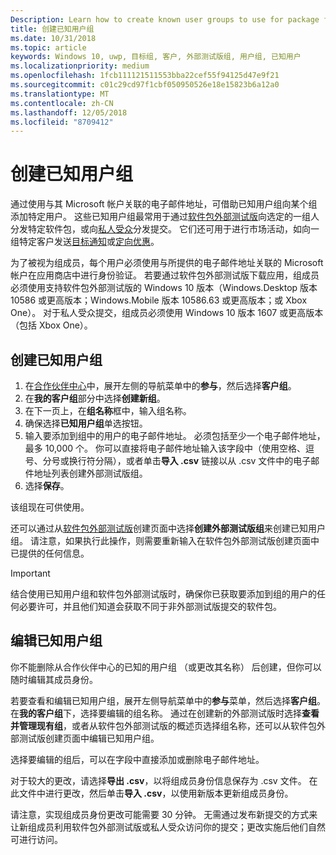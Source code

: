 ```yaml
---
Description: Learn how to create known user groups to use for package flighting and more.
title: 创建已知用户组
ms.date: 10/31/2018
ms.topic: article
keywords: Windows 10, uwp, 目标组, 客户, 外部测试版组, 用户组, 已知用户
ms.localizationpriority: medium
ms.openlocfilehash: 1fcb111121511553bba22cef55f94125d47e9f21
ms.sourcegitcommit: c01c29cd97f1cbf050950526e18e15823b6a12a0
ms.translationtype: MT
ms.contentlocale: zh-CN
ms.lasthandoff: 12/05/2018
ms.locfileid: "8709412"
---
```

# <a name="create-known-user-groups"></a>创建已知用户组

通过使用与其 Microsoft 帐户关联的电子邮件地址，可借助已知用户组向某个组添加特定用户。 这些已知用户组最常用于通过[软件包外部测试版](package-flights.md)向选定的一组人分发特定软件包，或向[私人受众](choose-visibility-options.md#audience)分发提交。 它们还可用于进行市场活动，如向一组特定客户发送[目标通知](send-push-notifications-to-your-apps-customers.md)或[定向优惠](use-targeted-offers-to-maximize-engagement-and-conversions.md)。

为了被视为组成员，每个用户必须使用与所提供的电子邮件地址关联的 Microsoft 帐户在应用商店中进行身份验证。 若要通过软件包外部测试版下载应用，组成员必须使用支持软件包外部测试版的 Windows 10 版本（Windows.Desktop 版本 10586 或更高版本；Windows.Mobile 版本 10586.63 或更高版本；或 Xbox One）。 对于私人受众提交，组成员必须使用 Windows 10 版本 1607 或更高版本（包括 Xbox One）。

## <a name="to-create-a-known-user-group"></a>创建已知用户组

1. 在[合作伙伴中心](https://partner.microsoft.com/dashboard)中，展开左侧的导航菜单中的**参与**，然后选择**客户组**。 
2. 在**我的客户组**部分中选择**创建新组**。
3. 在下一页上，在**组名称**框中，输入组名称。
4. 确保选择**已知用户组**单选按钮。
5. 输入要添加到组中的用户的电子邮件地址。 必须包括至少一个电子邮件地址，最多 10,000 个。 你可以直接将电子邮件地址输入该字段中（使用空格、逗号、分号或换行符分隔），或者单击**导入 .csv** 链接以从 .csv 文件中的电子邮件地址列表创建外部测试版组。
6. 选择**保存**。

该组现在可供使用。

还可以通过从[软件包外部测试版](package-flights.md)创建页面中选择**创建外部测试版组**来创建已知用户组。 请注意，如果执行此操作，则需要重新输入在软件包外部测试版创建页面中已提供的任何信息。

> [!IMPORTANT]
> 结合使用已知用户组和软件包外部测试版时，确保你已获取要添加到组的用户的任何必要许可，并且他们知道会获取不同于非外部测试版提交的软件包。 

## <a name="to-edit-a-known-user-group"></a>编辑已知用户组

你不能删除从合作伙伴中心的已知的用户组 （或更改其名称） 后创建，但你可以随时编辑其成员身份。

若要查看和编辑已知用户组，展开左侧导航菜单中的**参与**菜单，然后选择**客户组**。 在**我的客户组**下，选择要编辑的组名称。 通过在创建新的外部测试版时选择**查看并管理现有组**，或者从软件包外部测试版的概述页选择组名称，还可以从软件包外部测试版创建页面中编辑已知用户组。 

选择要编辑的组后，可以在字段中直接添加或删除电子邮件地址。

对于较大的更改，请选择**导出 .csv**，以将组成员身份信息保存为 .csv 文件。 在此文件中进行更改，然后单击**导入 .csv**，以使用新版本更新组成员身份。

请注意，实现组成员身份更改可能需要 30 分钟。 无需通过发布新提交的方式来让新组成员利用软件包外部测试版或私人受众访问你的提交；更改实施后他们自然可进行访问。 






